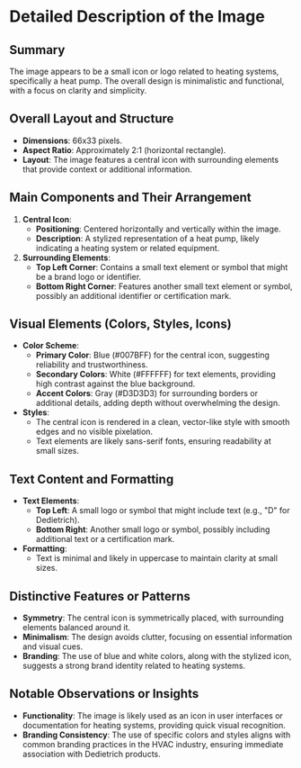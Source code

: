 # Detailed Description of the Image

## Summary
The image appears to be a small icon or logo related to heating systems, specifically a heat pump. The overall design is minimalistic and functional, with a focus on clarity and simplicity.

## Overall Layout and Structure
- **Dimensions**: 66x33 pixels.
- **Aspect Ratio**: Approximately 2:1 (horizontal rectangle).
- **Layout**: The image features a central icon with surrounding elements that provide context or additional information.

## Main Components and Their Arrangement
1. **Central Icon**:
   - **Positioning**: Centered horizontally and vertically within the image.
   - **Description**: A stylized representation of a heat pump, likely indicating a heating system or related equipment.
2. **Surrounding Elements**:
   - **Top Left Corner**: Contains a small text element or symbol that might be a brand logo or identifier.
   - **Bottom Right Corner**: Features another small text element or symbol, possibly an additional identifier or certification mark.

## Visual Elements (Colors, Styles, Icons)
- **Color Scheme**:
  - **Primary Color**: Blue (#007BFF) for the central icon, suggesting reliability and trustworthiness.
  - **Secondary Colors**: White (#FFFFFF) for text elements, providing high contrast against the blue background.
  - **Accent Colors**: Gray (#D3D3D3) for surrounding borders or additional details, adding depth without overwhelming the design.
- **Styles**:
  - The central icon is rendered in a clean, vector-like style with smooth edges and no visible pixelation.
  - Text elements are likely sans-serif fonts, ensuring readability at small sizes.

## Text Content and Formatting
- **Text Elements**:
  - **Top Left**: A small logo or symbol that might include text (e.g., "D" for Dedietrich).
  - **Bottom Right**: Another small logo or symbol, possibly including additional text or a certification mark.
- **Formatting**:
  - Text is minimal and likely in uppercase to maintain clarity at small sizes.

## Distinctive Features or Patterns
- **Symmetry**: The central icon is symmetrically placed, with surrounding elements balanced around it.
- **Minimalism**: The design avoids clutter, focusing on essential information and visual cues.
- **Branding**: The use of blue and white colors, along with the stylized icon, suggests a strong brand identity related to heating systems.

## Notable Observations or Insights
- **Functionality**: The image is likely used as an icon in user interfaces or documentation for heating systems, providing quick visual recognition.
- **Branding Consistency**: The use of specific colors and styles aligns with common branding practices in the HVAC industry, ensuring immediate association with Dedietrich products.